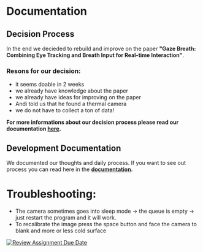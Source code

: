 # Documentation

## Decision Process

In the end we decieded to rebuild and improve on the paper **"Gaze Breath: Combining Eye Tracking and Breath Input for Real-time Interaction"**.

### Resons for our decision:

- it seems doable in 2 weeks
- we already have knowledge about the paper
- we already have ideas for improving on the paper
- Andi told us that he found a thermal camera
- we do not have to collect a ton of data!

**For more informations about our decision process please read our documentation [here](https://github.com/ITT-24/assignment-08-replication-muffins/tree/master/docs/decision.md).**


## Development Documentation
We documented our thoughts and daily process. If you want to see out process you can read here in the **[documentation]((https://github.com/ITT-24/assignment-08-replication-muffins/tree/master/docs/diary.md)).**

# Troubleshooting:
- The camera sometimes goes into sleep mode → the queue is empty → just restart the program and it will work.
- To recalibrate the image press the space button and face the camera to blank and more or less cold surface



[![Review Assignment Due Date](https://classroom.github.com/assets/deadline-readme-button-22041afd0340ce965d47ae6ef1cefeee28c7c493a6346c4f15d667ab976d596c.svg)](https://classroom.github.com/a/vWu16Gbh)
